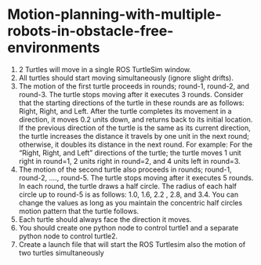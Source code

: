 # Motion-planning-with-multiple-robots-in-obstacle-free-environments
 
1. 2 Turtles will move in a single ROS TurtleSim window.
2. All turtles should start moving simultaneously (ignore slight drifts).
3. The motion of the first turtle proceeds in rounds; round-1, round-2, and round-3. The turtle stops
moving after it executes 3 rounds. Consider that the starting directions of the turtle in these
rounds are as follows: Right, Right, and Left. After the turtle completes its movement in a
direction, it moves 0.2 units down, and returns back to its initial location. If the previous direction
of the turtle is the same as its current direction, the turtle increases the distance it travels by one
unit in the next round; otherwise, it doubles its distance in the next round. For example: For the
“Right, Right, and Left” directions of the turtle; the turtle moves 1 unit right in round=1, 2 units
right in round=2, and 4 units left in round=3.
4. The motion of the second turtle also proceeds in rounds; round-1, round-2, …., round-5. The turtle
stops moving after it executes 5 rounds. In each round, the turtle draws a half circle. The radius
of each half circle up to round-5 is as follows: 1.0, 1.6, 2.2 , 2.8, and 3.4. You can change the values
as long as you maintain the concentric half circles motion pattern that the turtle follows.
5. Each turtle should always face the direction it moves.
6. You should create one python node to control turtle1 and a separate python node to control
turtle2.
7. Create a launch file that will start the ROS Turtlesim also the motion of two turtles simultaneously
